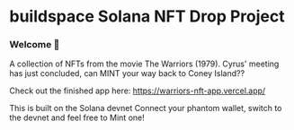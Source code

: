 # buildspace Solana NFT Drop Project
### Welcome 👋
A collection of NFTs from the movie The Warriors (1979). 
Cyrus' meeting has just concluded, can MINT your way back to Coney Island??

Check out the finished app here:
https://warriors-nft-app.vercel.app/

This is built on the Solana devnet
Connect your phantom wallet, switch to the devnet and feel free to Mint one!
